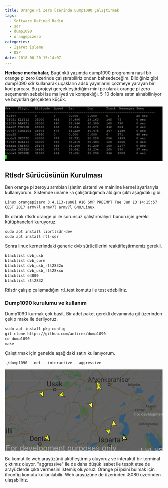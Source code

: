 ```yaml
---
title: Orange Pi Zero üzerinde Dump1090 Çalıştırmak
tags:
  - Software Defined Radio
  - sdr
  - dump1090
  - orangepizero
categories:
  - İşaret İşleme
  - DSP
date: 2018-08-20 15:14:07
---
```


**Herkese merhabalar,**
Bugünkü yazımda dump1090 programını nasıl bir orange pi zero üzerinde çalıştırabiliriz ondan bahsedeceğim. 
Bildiğiniz gibi dump1090 sdr kullanarak uçakların adsb yayınlarını çözmeye yarayan bir kod parçası. Bu projeyi gerçekleştirdiğim mini pc olarak orange pi zero seçememin sebebi ise maliyeti ve kompaklığı. 5-10 dolara satın alınabiliniyor ve boyutları gerçekten küçük.

![](/images/1534768337583.png)

## Rtlsdr Sürücüsünün Kurulması
Ben orange pi zeroyu armbian işletim sistemi ve mainline kernel ayarlarıyla kullanıyorum. Sistemde uname -a çalıştırdığımda aldığım çıktı aşağıdaki gibi:
```
Linux orangepizero 3.4.113-sun8i #16 SMP PREEMPT Tue Jun 13 14:15:57 CEST 2017 armv7l armv7l armv7l GNU/Linux
```

İlk olarak rtlsdr orange pi ile sorunsuz çalıştırmalıyız bunun için gerekli kütüphaneleri kuruyoruz.

```
sudo apt install librtlsdr-dev
sudo apt install rtl-sdr
```

Sonra linux kernerlındaki generic dvb sürücülerini reaktifleştirmemiz gerekli.

```
blacklist dvb_usb
blacklist dvb_core
blacklist dvb_usb_rtl2832u
blacklist dvb_usb_rtl28xxu
blacklist e4000
blacklist rtl2832
```

Rtlsdr çalışıp çalışmadığını rtl_test komutu ile test edebiliriz.

### Dump1090 kurulumu ve kullanım

Dump1090 kurmak çok basit. Bir adet paket gerekli devamında git üzerinden çekip make ile derliyoruz.

```
sudo apt install pkg-config
git clone https://github.com/antirez/dump1090
cd dump1090
make
```

Çalıştırmak için genelde aşağıdaki satırı kullanıyorum.

```
./dump1090 --net --interactive --aggressive
```

![](/images/1534768674064.png)

Bu komut ile web arayüzünü aktifleştirmiş oluyoruz ve interaktif bir terminal çıktımız oluyor. "aggressive" ile de daha düşük isabet ile tespit etse de arayüzlerde çıktı vermesini istemiş oluyoruz.
Orange pi ipsini bulmak için ifconfig komutu kullanılabilir. Web arayüzüne de üzerinden <opizeroip>:8080 üzerinden ulaşabiliriz. 


